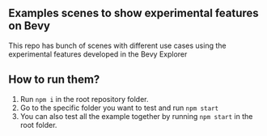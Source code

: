 ## Examples scenes to show experimental features on Bevy
This repo has bunch of scenes with different use cases using the experimental features developed in the Bevy Explorer

## How to run them?
1. Run `npm i` in the root repository folder.
2. Go to the specific folder you want to test and run `npm start`
3. You can also test all the example together by running `npm start` in the root folder.
